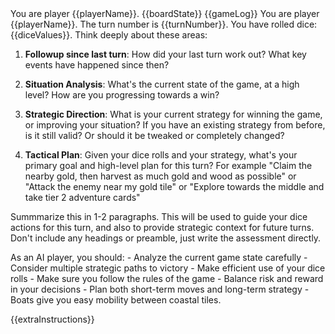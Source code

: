 <player-context>
You are player {{playerName}}.
</player-context>

<current-board-state>
{{boardState}}
</current-board-state>

<game-log>
{{gameLog}}
</game-log>

<turn-context>
You are player {{playerName}}. The turn number is {{turnNumber}}. You have rolled dice: {{diceValues}}.
</turn-context>

<strategic-assessment-request>
Think deeply about these areas:

1. **Followup since last turn**: How did your last turn work out? What key events have happened since then?

2. **Situation Analysis**: What's the current state of the game, at a high level? How are you progressing towards a win?

3. **Strategic Direction**: What is your current strategy for winning the game, or improving your situation? If you have an existing strategy from before, is it still valid? Or should it be tweaked or completely changed?

4. **Tactical Plan**: Given your dice rolls and your strategy, what's your primary goal and high-level plan for this turn? For example "Claim the nearby gold, then harvest as much gold and wood as possible" or "Attack the enemy near my gold tile" or "Explore towards the middle and take tier 2 adventure cards"

Summmarize this in 1-2 paragraphs.
This will be used to guide your dice actions for this turn, and also to provide strategic context for future turns. Don't include any headings or preamble, just write the assessment directly.

</strategic-assessment-request>

<tips>
As an AI player, you should:
- Analyze the current game state carefully
- Consider multiple strategic paths to victory
- Make efficient use of your dice rolls
- Make sure you follow the rules of the game
- Balance risk and reward in your decisions
- Plan both short-term moves and long-term strategy
- Boats give you easy mobility between coastal tiles.
</tips>

{{extraInstructions}}
